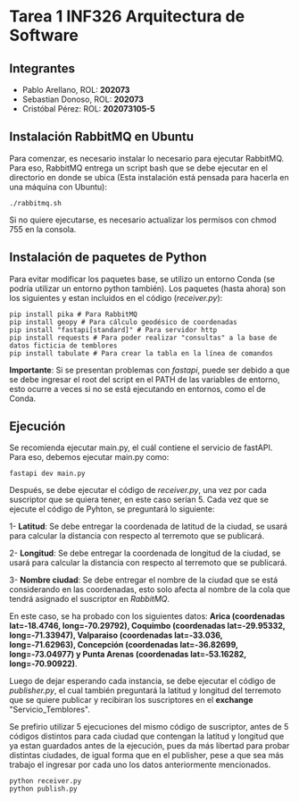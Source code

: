# Tarea 1 INF326  Arquitectura de Software

## Integrantes

- Pablo Arellano, ROL: **202073**
- Sebastian Donoso, ROL: **202073**
- Cristóbal Pérez: ROL: **202073105-5**

## Instalación RabbitMQ en Ubuntu

Para comenzar, es necesario instalar lo necesario para ejecutar RabbitMQ. Para eso, RabbitMQ entrega un script bash que se debe ejecutar en el directorio en donde se ubica (Esta instalación está pensada para hacerla en una máquina con Ubuntu):

````
./rabbitmq.sh
````

Si no quiere ejecutarse, es necesario actualizar los permísos con chmod 755 en la consola.

## Instalación de paquetes de Python

Para evitar modificar los paquetes base, se utilizo un entorno Conda (se podría utilizar un entorno python también). Los paquetes (hasta ahora) son los siguientes y estan incluidos en el código (*receiver.py*):

````
pip install pika # Para RabbitMQ
pip install geopy # Para cálculo geodésico de coordenadas
pip install "fastapi[standard]" # Para servidor http
pip install requests # Para poder realizar "consultas" a la base de datos ficticia de temblores
pip install tabulate # Para crear la tabla en la línea de comandos
````

**Importante**: Si se presentan problemas con *fastapi*, puede ser debido a que se debe ingresar el root del script en el PATH de las variables de entorno, esto ocurre a veces si no se está ejecutando en entornos, como el de Conda.

## Ejecución

Se recomienda ejecutar main.py, el cuál contiene el servicio de fastAPI. Para eso, debemos ejecutar main.py como:

````
fastapi dev main.py
````

Después, se debe ejecutar el código de *receiver.py*, una vez por cada suscriptor que se quiera tener, en este caso serían 5. Cada vez que se ejecute el código de Pyhton, se preguntará lo siguiente:

1- **Latitud**: Se debe entregar la coordenada de latitud de la ciudad, se usará para calcular la distancia con respecto al terremoto que se publicará.

2- **Longitud**: Se debe entregar la coordenada de longitud de la ciudad, se usará para calcular la distancia con respecto al terremoto que se publicará.

3- **Nombre ciudad**: Se debe entregar el nombre de la ciudad que se está considerando en las coordenadas, esto solo afecta al nombre de la cola que tendrá asignado el suscriptor en *RabbitMQ*.

En este caso, se ha probado con los siguientes datos: **Arica (coordenadas lat=-18.4746, long=-70.29792), Coquimbo (coordenadas lat=-29.95332, long=-71.33947), Valparaiso (coordenadas lat=-33.036, long=-71.62963), Concepción (coordenadas lat=-36.82699, long=-73.04977) y Punta Arenas (coordenadas lat=-53.16282, long=-70.90922)**.

Luego de dejar esperando cada instancia, se debe ejecutar el código de *publisher.py*, el cual también preguntará la latitud y longitud del terremoto que se quiere publicar y recibiran los suscriptores en el **exchange** "Servicio_Temblores".

Se prefirio utilizar 5 ejecuciones del mismo código de suscriptor, antes de 5 códigos distintos para cada ciudad que contengan la latitud y longitud que ya estan guardados antes de la ejecución, pues da más libertad para probar distintas ciudades, de igual forma que en el publisher, pese a que sea más trabajo el ingresar por cada uno los datos anteriormente mencionados.

 ````
python receiver.py
python publish.py
 ````
